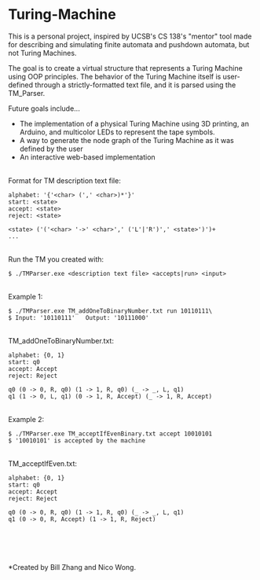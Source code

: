 # Turing-Machine
This is a personal project, inspired by UCSB's CS 138's "mentor" tool made for describing and simulating finite automata and pushdown automata, but not Turing Machines.

The goal is to create a virtual structure that represents a Turing Machine using OOP principles. The behavior of the Turing Machine itself is user-defined through a strictly-formatted text file, and it is parsed using the TM_Parser.

Future goals include...
  - The implementation of a physical Turing Machine using 3D printing, an Arduino, and multicolor LEDs to represent the tape symbols.
  - A way to generate the node graph of the Turing Machine as it was defined by the user
  - An interactive web-based implementation
  
\
Format for TM description text file:
```
alphabet: '{'<char> (',' <char>)*'}'
start: <state>
accept: <state>
reject: <state>

<state> ('('<char> '->' <char>',' ('L'|'R')',' <state>')')+
...
```
\
Run the TM you created with:
```
$ ./TMParser.exe <description text file> <accepts|run> <input>
```
\
Example 1:
```
$ ./TMParser.exe TM_addOneToBinaryNumber.txt run 10110111\
$ Input: '10110111'   Output: '10111000'
```
\
TM_addOneToBinaryNumber.txt:
```
alphabet: {0, 1}
start: q0
accept: Accept
reject: Reject

q0 (0 -> 0, R, q0) (1 -> 1, R, q0) (_ -> _, L, q1)
q1 (1 -> 0, L, q1) (0 -> 1, R, Accept) (_ -> 1, R, Accept)
```
\
Example 2:
```
$ ./TMParser.exe TM_acceptIfEvenBinary.txt accept 10010101
$ '10010101' is accepted by the machine
```
\
TM_acceptIfEven.txt:
```
alphabet: {0, 1}
start: q0
accept: Accept
reject: Reject

q0 (0 -> 0, R, q0) (1 -> 1, R, q0) (_ -> _, L, q1)
q1 (0 -> 0, R, Accept) (1 -> 1, R, Reject)
```
\
\
\
\
*Created by Bill Zhang and Nico Wong.

